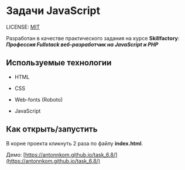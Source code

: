 # Задачи JavaScript

LICENSE: [MIT](https://mit-license.org/)

Разработан в качестве практического задания на курсе **Skillfactory**: ***Профессия Fullstack веб-разработчик на JavaScript и PHP***

## Используемые технологии

* HTML

* CSS

* Web-fonts (Roboto)

* JavaScript

## Как открыть/запустить

В корне проекта кликнуть 2 раза по файлу **index.html**.

Демо: [https://antonnkom.github.io/task_6.8/](https://antonnkom.github.io/task_6.8/)